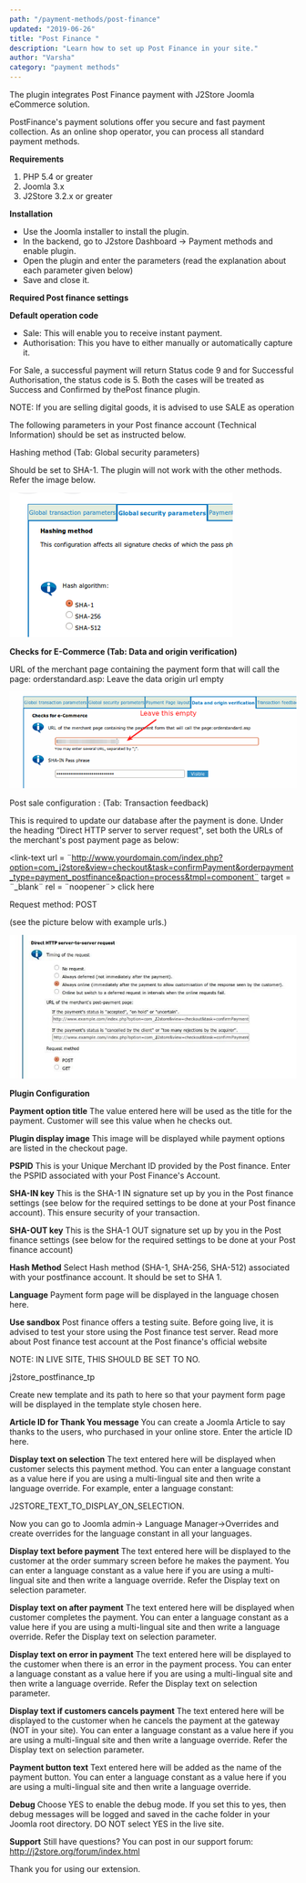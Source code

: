 ```yaml
---
path: "/payment-methods/post-finance"
updated: "2019-06-26"
title: "Post Finance "
description: "Learn how to set up Post Finance in your site."
author: "Varsha"
category: "payment methods"
---
```


The plugin integrates Post Finance payment with J2Store Joomla eCommerce solution.

PostFinance's payment solutions offer you secure and fast payment collection. As an online shop operator, you can process all standard payment methods.

**Requirements**

1. PHP 5.4 or greater
2. Joomla 3.x
3. J2Store 3.2.x or greater

**Installation**

* Use the Joomla installer to install the plugin.
* In the backend, go to J2store Dashboard -> Payment methods and enable plugin.
* Open the plugin and enter the parameters (read the explanation about each parameter given below)
* Save and close it.

**Required Post finance settings**

**Default operation code**

* Sale: This will enable you to receive instant payment.
* Authorisation: This you have to either manually or automatically capture it.

For Sale, a successful payment will return Status code 9 and for Successful Authorisation, the status code is 5. Both the cases will be treated as Success and Confirmed by thePost finance plugin.

NOTE: If you are selling digital goods, it is advised to use SALE as operation

The following parameters in your Post finance account (Technical Information) should be set as instructed below.

Hashing method (Tab: Global security parameters)

Should be set to SHA-1. The plugin will not work with the other methods. Refer the image below.

![hashing method](https://raw.githubusercontent.com/j2store/doc-images/master/payment-methods/post-finance/hashing_method_ogone.png)

**Checks for E-Commerce (Tab: Data and origin verification)**

URL of the merchant page containing the payment form that will call the page: orderstandard.asp:
Leave the data origin url empty

![check post finance](https://raw.githubusercontent.com/j2store/doc-images/master/payment-methods/post-finance/ecommerce_check_postfinance.png)

Post sale configuration : (Tab: Transaction feedback)

This is required to update our database after the payment is done. Under the heading “Direct HTTP server to server request", set both the URLs of the merchant's post payment page as below:

<link-text url = ¨http://www.yourdomain.com/index.php?option=com_j2store&view=checkout&task=confirmPayment&orderpayment_type=payment_postfinance&paction=process&tmpl=component¨ target = ¨_blank¨ rel = ¨noopener¨> click here </link-text>

Request method: POST

(see the picture below with example urls.)

![feedback](https://raw.githubusercontent.com/j2store/doc-images/master/payment-methods/post-finance/transaction_feedback_ogone.png)


**Plugin Configuration**

**Payment option title**
The value entered here will be used as the title for the payment. Customer will see this value when he checks out.

**Plugin display image**
This image will be displayed while payment options are listed in the checkout page.

**PSPID**
This is your Unique Merchant ID provided by the Post finance. Enter the PSPID associated with your Post Finance's Account.

**SHA-IN key**
This is the SHA-1 IN signature set up by you in the Post finance settings (see below for the required settings to be done at your Post finance account). This ensure security of your transaction.

**SHA-OUT key**
This is the SHA-1 OUT signature set up by you in the Post finance settings (see below for the required settings to be done at your Post finance account)

**Hash Method**
Select Hash method (SHA-1, SHA-256, SHA-512) associated with your postfinance account. It should be set to SHA 1.

**Language**
Payment form page will be displayed in the language chosen here.

**Use sandbox**
Post finance offers a testing suite. Before going live, it is advised to test your store using the Post finance test server. Read more about Post finance test account at the Post finance's official website

NOTE: IN LIVE SITE, THIS SHOULD BE SET TO NO.

j2store_postfinance_tp

Create new template and its path to here so that your payment form page will be displayed in the template style chosen here.

**Article ID for Thank You message**
You can create a Joomla Article to say thanks to the users, who purchased in your online store. Enter the article ID here.

**Display text on selection**
The text entered here will be displayed when customer selects this payment method. You can enter a language constant as a value here if you are using a multi-lingual site and then write a language override. For example, enter a language constant:

J2STORE_TEXT_TO_DISPLAY_ON_SELECTION.

Now you can go to Joomla admin-> Language Manager->Overrides and create overrides for the language constant in all your languages.

**Display text before payment**
The text entered here will be displayed to the customer at the order summary screen before he makes the payment. You can enter a language constant as a value here if you are using a multi-lingual site and then write a language override. Refer the Display text on selection parameter.

**Display text on after payment**
The text entered here will be displayed when customer completes the payment.
You can enter a language constant as a value here if you are using a multi-lingual site and then write a language override. Refer the Display text on selection parameter.

**Display text on error in payment**
The text entered here will be displayed to the customer when there is an error in the payment process.
You can enter a language constant as a value here if you are using a multi-lingual site and then write a language override. Refer the Display text on selection parameter.

**Display text if customers cancels payment**
The text entered here will be displayed to the customer when he cancels the payment at the gateway (NOT in your site).
You can enter a language constant as a value here if you are using a multi-lingual site and then write a language override. Refer the Display text on selection parameter.

**Payment button text**
Text entered here will be added as the name of the payment button.
You can enter a language constant as a value here if you are using a multi-lingual site and then write a language override.

**Debug**
Choose YES to enable the debug mode. If you set this to yes, then debug messages will be logged and saved in the cache folder in your Joomla root directory. DO NOT select YES in the live site.

**Support**
Still have questions? You can post in our support forum: http://j2store.org/forum/index.html

Thank you for using our extension.

